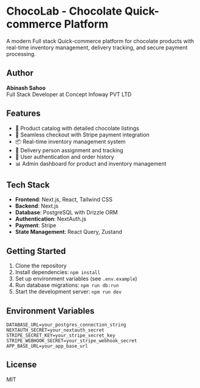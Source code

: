 # ChocoLab - Chocolate Quick-commerce Platform

A modern Full stack Quick-commerce platform for chocolate products with real-time inventory management, delivery tracking, and secure payment processing.

## Author

**Abinash Sahoo**  
Full Stack Developer at Concept Infoway PVT LTD

## Features

- 🍫 Product catalog with detailed chocolate listings
- 🛒 Seamless checkout with Stripe payment integration
- 📦 Real-time inventory management system
- 🚚 Delivery person assignment and tracking
- 👤 User authentication and order history
- 📊 Admin dashboard for product and inventory management

## Tech Stack

- **Frontend**: Next.js, React, Tailwind CSS
- **Backend**: Next.js
- **Database**: PostgreSQL with Drizzle ORM
- **Authentication**: NextAuth.js
- **Payment**: Stripe
- **State Management**: React Query, Zustand

## Getting Started

1. Clone the repository
2. Install dependencies: `npm install`
3. Set up environment variables (see `.env.example`)
4. Run database migrations: `npm run db:run`
5. Start the development server: `npm run dev`

## Environment Variables

```
DATABASE_URL=your_postgres_connection_string
NEXTAUTH_SECRET=your_nextauth_secret
STRIPE_SECRET_KEY=your_stripe_secret_key
STRIPE_WEBHOOK_SECRET=your_stripe_webhook_secret
APP_BASE_URL=your_app_base_url
```

## License

MIT
